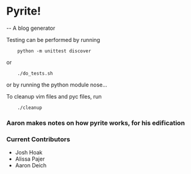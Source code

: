 
# Pyrite!

-- A blog generator 


Testing can be performed by running 

        python -m unittest discover
        
or

        ./do_tests.sh

or by running the python module nose...

To cleanup vim files and pyc files, run
    
        ./cleanup

### Aaron makes notes on how pyrite works, for his edification

 



### Current Contributors 

  * Josh Hoak
  * Alissa Pajer 
  * Aaron Deich
